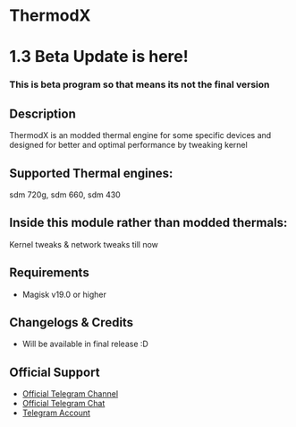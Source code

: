 # ThermodX
# 1.3 Beta Update is here!
### This is beta program so that means its not the final version

## Description
ThermodX is an modded thermal engine for some specific devices 
and designed for better and optimal performance by tweaking kernel

## Supported Thermal engines:
sdm 720g,
sdm 660,
sdm 430

## Inside this module rather than modded thermals:
Kernel tweaks & network tweaks till now

## Requirements
- Magisk v19.0 or higher

## Changelogs & Credits

- Will be available in final release :D

## Official Support
- <a href="https://t.me/ThermodX">Official Telegram Channel</a>
- <a href="https://t.me/Thermxocg">Official Telegram Chat</a>
- <a href="https://t.me/imUsif12">Telegram Account</a>
